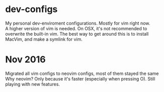 # dev-configs
My personal dev-enviroment configurations. Mostly for vim right now.     
A higher version of vim is needed. On OSX, it's not recommended to overwrite the built-in vim. The best way to get around this is to install MacVim, and make a symlink for vim.

# Nov 2016
Migrated all vim configs to neovim configs, most of them stayed the same 
Why neovim? Only because it's faster (especially when pressing O). Still playing with new features.
